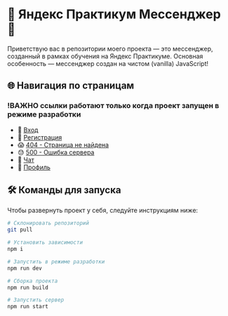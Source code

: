 # 🚀 Яндекс Практикум Мессенджер 🚀

Приветствую вас в репозитории моего проекта — это мессенджер, созданный в рамках обучения на Яндекс Практикуме. Основная особенность — мессенджер создан на чистом (vanilla) JavaScript!

## 🌐 Навигация по страницам
### !ВАЖНО ссылки работают только когда проект запущен в режиме разработки

- 🚪 [Вход](https://illustrious-cupcake-1e1c8d.netlify.app/)
- 📝 [Регистрация](https://illustrious-cupcake-1e1c8d.netlify.app/sign-up)
- 😱 [404 - Страница не найдена](https://illustrious-cupcake-1e1c8d.netlify.app/404)
- 😓 [500 - Ошибка сервера](https://illustrious-cupcake-1e1c8d.netlify.app/500)
- 💬 [Чат](https://illustrious-cupcake-1e1c8d.netlify.app/messenger)
- 🕺 [Профиль](https://illustrious-cupcake-1e1c8d.netlify.app/settings)

## 🛠 Команды для запуска

Чтобы развернуть проект у себя, следуйте инструкциям ниже:

```bash
# Склонировать репозиторий
git pull

# Установить зависимости
npm i

# Запустить в режиме разработки
npm run dev

# Сборка проекта
npm run build

# Запустить сервер
npm run start
```
